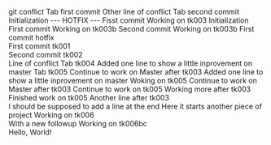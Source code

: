    git conflict						Tab first commit
Other line of conflict					Tab second commit  
Initialization 						--- HOTFIX --- 
Fisst commit 						Working on tk003 
Initialization  
First commit 						Working on tk003b 
Second commit 						Working on tk003b 
First commit hotfix  
First commit tk001  
Second commit tk002  
Line of conflict 					Tab tk004 
Added one line to show a little inprovement on master  	Tab tk005
Continue to work on Master after tk003
Added one line to show a little inprovement on master  	Woking on tk005
Continue to work on Master after tk003			Continue to work on tk005
Working more after tk003				Finished work on tk005
Another line after tk003  
I should be supposed to add a line at the end
Here it starts another piece of project  		Working on tk006  
With a new followup  					Working on tk006bc  
Hello, World!
